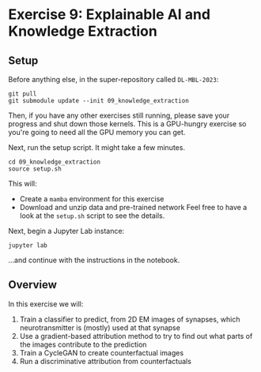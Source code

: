 # Exercise 9: Explainable AI and Knowledge Extraction

## Setup

Before anything else, in the super-repository called `DL-MBL-2023`:
```
git pull
git submodule update --init 09_knowledge_extraction
```

Then, if you have any other exercises still running, please save your progress and shut down those kernels.
This is a GPU-hungry exercise so you're going to need all the GPU memory you can get.

Next, run the setup script. It might take a few minutes.
```
cd 09_knowledge_extraction
source setup.sh
```
This will:
- Create a `mamba` environment for this exercise
- Download and unzip data and pre-trained network
Feel free to have a look at the `setup.sh` script to see the details.


Next, begin a Jupyter Lab instance:
```
jupyter lab
```
...and continue with the instructions in the notebook.

## Overview

In this exercise we will:
1. Train a classifier to predict, from 2D EM images of synapses, which neurotransmitter is (mostly) used at that synapse
2. Use a gradient-based attribution method to try to find out what parts of the images contribute to the prediction
3. Train a CycleGAN to create counterfactual images
4. Run a discriminative attribution from counterfactuals
